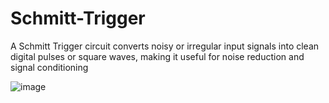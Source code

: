# Schmitt-Trigger
A Schmitt Trigger circuit converts noisy or irregular input signals into clean digital pulses or square waves, making it useful for noise reduction and signal conditioning

![image](https://github.com/user-attachments/assets/212fc20f-5694-4f08-8df8-15ba4f54dc7e)
